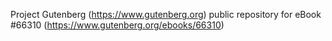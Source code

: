 Project Gutenberg (https://www.gutenberg.org) public repository for
eBook #66310 (https://www.gutenberg.org/ebooks/66310)
